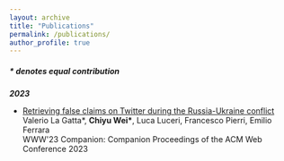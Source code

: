 ```yaml
---
layout: archive
title: "Publications"
permalink: /publications/
author_profile: true
---
```


##### \* denotes equal contribution
***2023***
* [Retrieving false claims on Twitter during the Russia-Ukraine conflict](https://arxiv.org/pdf/2303.10121.pdf)  
  Valerio La Gatta*, **Chiyu Wei\***, Luca Luceri, Francesco Pierri, Emilio Ferrara  
  WWW'23 Companion: Companion Proceedings of the ACM Web Conference 2023